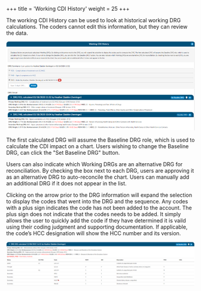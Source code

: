 +++
title = 'Working CDI History'
weight = 25
+++

The working CDI History can be used to look at historical working DRG calculations. The coders cannot edit this information, but they can review the data.

![Working CDI History](WrkCDIHis.png)

The first calculated DRG will assume the Baseline DRG role, which is used to calculate the CDI impact on a chart. Users wishing to change the Baseline DRG, can click the "Set Baseline DRG" button. 

Users can also indicate which Working DRGs are an alternative DRG for reconciliation. By checking the box next to each DRG, users are approving it as an alternative DRG to auto-reconcile the chart. Users can manually add an additional DRG if it does not appear in the list.

Clicking on the arrow prior to the DRG information will expand the selection to display the codes that went into the DRG and the sequence. Any codes with a plus sign indicates the code has not been added to the account. The plus sign does not indicate that the codes needs to be added. It simply allows the user to quickly add the code if they have determined it is vaild using their coding judgment and supporting documentation. If applicable, the code’s HCC designation will show the HCC number and its version.

![Working CDI History](WrkCDIHisDRG.png)